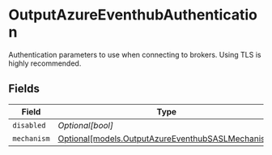 # OutputAzureEventhubAuthentication

Authentication parameters to use when connecting to brokers. Using TLS is highly recommended.


## Fields

| Field                                                                                              | Type                                                                                               | Required                                                                                           | Description                                                                                        |
| -------------------------------------------------------------------------------------------------- | -------------------------------------------------------------------------------------------------- | -------------------------------------------------------------------------------------------------- | -------------------------------------------------------------------------------------------------- |
| `disabled`                                                                                         | *Optional[bool]*                                                                                   | :heavy_minus_sign:                                                                                 | N/A                                                                                                |
| `mechanism`                                                                                        | [Optional[models.OutputAzureEventhubSASLMechanism]](../models/outputazureeventhubsaslmechanism.md) | :heavy_minus_sign:                                                                                 | N/A                                                                                                |